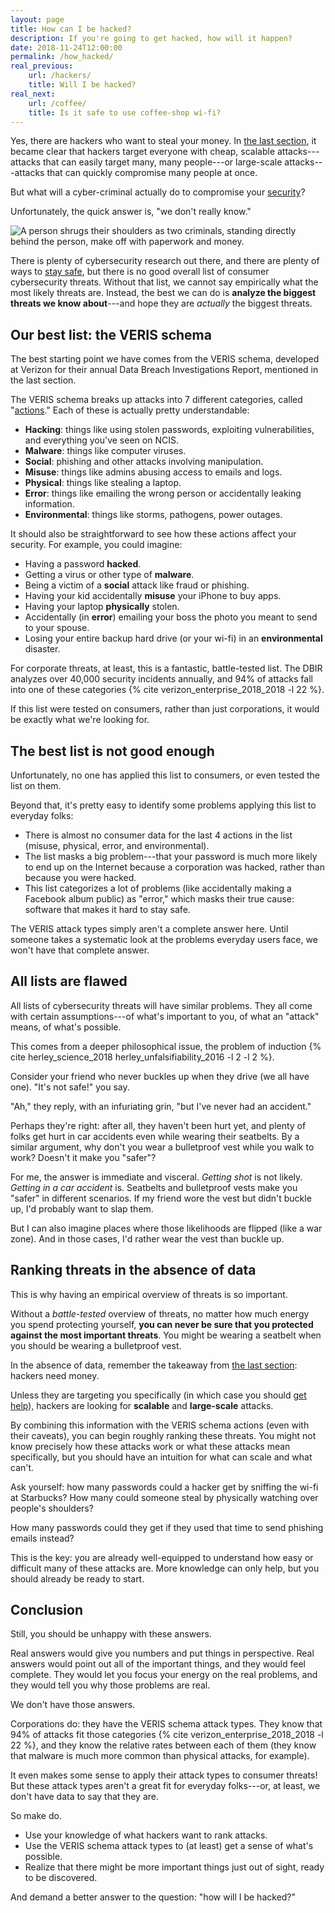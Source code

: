 ```yaml
---
layout: page
title: How can I be hacked?
description: If you're going to get hacked, how will it happen?
date: 2018-11-24T12:00:00
permalink: /how_hacked/
real_previous:
    url: /hackers/
    title: Will I be hacked?
real_next:
    url: /coffee/
    title: Is it safe to use coffee-shop wi-fi?
---
```


Yes, there are hackers who want to steal your money. In [the last section]({{site.baseurl}}/hackers/), it became clear that hackers target everyone with cheap, scalable attacks---attacks that can easily target many, many people---or large-scale attacks---attacks that can quickly compromise many people at once.

But what will a cyber-criminal actually do to compromise your [security]({{site.baseurl}}/security/)?

Unfortunately, the quick answer is, "we don't really know."

![A person shrugs their shoulders as two criminals, standing directly behind the person, make off with paperwork and money.]({{site.baseurl}}/img/Shrug.png)

There is plenty of cybersecurity research out there, and there are plenty of ways to [stay safe]({{site.baseurl}}/overall/), but there is no good overall list of consumer cybersecurity threats. Without that list, we cannot say empirically what the most likely threats are. Instead, the best we can do is **analyze the biggest threats we know about**---and hope they are *actually* the biggest threats.

## Our best list: the VERIS schema

The best starting point we have comes from the VERIS schema, developed at Verizon for their annual Data Breach Investigations Report<!-- VERIS Incident Description (also the A4 threat model) -->, mentioned in the last section.

The VERIS schema breaks up attacks into 7 different categories, called "[actions](http://veriscommunity.net/actions.html)." Each of these is actually pretty understandable:

* **Hacking**: things like using stolen passwords, exploiting vulnerabilities, and everything you've seen on NCIS.
* **Malware**: things like computer viruses.
* **Social**: phishing and other attacks involving manipulation.
* **Misuse**: things like admins abusing access to emails and logs.
* **Physical**: things like stealing a laptop.
* **Error**: things like emailing the wrong person or accidentally leaking information.
* **Environmental**: things like storms, pathogens, power outages.

<aside class="sidenote">
It should also be straightforward to see how these actions affect your security. For example, you could imagine:

* Having a password **hacked**.
* Getting a virus or other type of **malware**.
* Being a victim of a **social** attack like fraud or phishing.
* Having your kid accidentally **misuse** your iPhone to buy apps.
* Having your laptop **physically** stolen.
* Accidentally (in **error**) emailing your boss the photo you meant to send to your spouse.
* Losing your entire backup hard drive (or your wi-fi) in an **environmental** disaster.
</aside>

For corporate threats, at least, this is a fantastic, battle-tested list. The DBIR analyzes over 40,000 security incidents annually, and 94% of attacks fall into one of these categories {% cite verizon_enterprise_2018_2018 -l 22 %}.

If this list were tested on consumers, rather than just corporations, it would be exactly what we're looking for.

## The best list is not good enough

Unfortunately, no one has applied this list to consumers, or even tested the list on them.

Beyond that, it's pretty easy to identify some problems applying this list to everyday folks:

* There is almost no consumer data for the last 4 actions in the list (misuse, physical, error, and environmental).
* The list masks a big problem---that your password is much more likely to end up on the Internet because a corporation was hacked, rather than because you were hacked.<!--  The vast majority of the time, if your data leaks it's because someone hacked a *company* that had your data (citation kinda needed (Experian breach?)). The VERIS schema still applies, but the attackers targeted the company, not you. It's notoriously hard to write secure code and keep secrets safe (TODO stats about encryption). Facebook, Dropbox, Adobe, Experian, the US Office of Personnel Management, and more---company after company and government after govenrment (https://haveibeenpwned.com/PwnedWebsites)---have all lost unencrypted (or poorly encrypted) data to hackers. Passwords, social security numbers, and even *fingerprints* have all been stolen and live on the Internet freely. I share the blame---I released a (now defunct) website with insecure password storage while I was in middle school. Sorry! -->
* This list categorizes a lot of problems (like accidentally making a Facebook album public) as "error," which masks their true cause: software that makes it hard to stay safe.<!-- This list doesn't handle passive threats (like bad privacy settings on Facebook---well. "Error" and "misuse" describe some of those problems, but they seem like poor fits. This may be a problem with any list of attacks, but at the end of the day, enterprises don't have to protect embarrassing high school photos. --- Enterprises generally don't have to worry about privacy the same way consumers do. They don't really have to worry about embarassing high school photos leaking, and they don't really have home addresses to protect. Unfortunately, partially because most end-to-end research is enterprise-focused, we don't have explicit data on this. Specifically, it's unclear how often privacy breaches occur and what impact such leaks have on everyday users. How frequently are Facebook photos accidentally made public? How often do public records reveal your address or personal information online? Do people lose money or sleep because of this? We don't know. -->

The VERIS attack types simply aren't a complete answer here. Until someone takes a systematic look at the problems everyday users face, we won't have that complete answer.

## All lists are flawed

All lists of cybersecurity threats will have similar problems. They all come with certain assumptions---of what's important to you, of what an "attack" means, of what's possible.

<aside class="sidenote">
This comes from a deeper philosophical issue, the problem of induction {% cite herley_science_2018 herley_unfalsifiability_2016 -l 2 -l 2 %}.
</aside>

Consider your friend who never buckles up when they drive (we all have one). "It's not safe!" you say.

"Ah," they reply, with an infuriating grin, "but I've never had an accident."

Perhaps they're right: after all, they haven't been hurt yet, and plenty of folks get hurt in car accidents even while wearing their seatbelts. By a similar argument, why don't you wear a bulletproof vest while you walk to work? Doesn't it make you "safer"?

For me, the answer is immediate and visceral. *Getting shot* is not likely. *Getting in a car accident* is. Seatbelts and bulletproof vests make you "safer" in different scenarios. If my friend wore the vest but didn't buckle up, I'd probably want to slap them.

But I can also imagine places where those likelihoods are flipped (like a war zone). And in those cases, I'd rather wear the vest than buckle up.

## Ranking threats in the absence of data

This is why having an empirical overview of threats is so important.

Without a *battle-tested* overview of threats, no matter how much energy you spend protecting yourself, **you can never be sure that you protected against the most important threats**. You might be wearing a seatbelt when you should be wearing a bulletproof vest.

In the absence of data, remember the takeaway from [the last section]({{site.baseurl}}/hackers/): hackers need money.

Unless they are targeting you specifically (in which case you should [get help]({{site.baseurl}}/help/)), hackers are looking for **scalable** and **large-scale** attacks.

By combining this information with the VERIS schema actions (even with their caveats), you can begin roughly ranking these threats. You might not know precisely how these attacks work or what these attacks mean specifically, but you should have an intuition for what can scale and what can't.

Ask yourself: how many passwords could a hacker get by sniffing the wi-fi at Starbucks? How many could someone steal by physically watching over people's shoulders?

How many passwords could they get if they used that time to send phishing emails instead?

This is the key: you are already well-equipped to understand how easy or difficult many of these attacks are. More knowledge can only help, but you should already be ready to start.

## Conclusion

Still, you should be unhappy with these answers.

Real answers would give you numbers and put things in perspective. Real answers would point out all of the important things, and they would feel complete. They would let you focus your energy on the real problems, and they would tell you why those problems are real.

We don't have those answers.

Corporations do: they have the VERIS schema attack types. They know that 94% of attacks fit those categories {% cite verizon_enterprise_2018_2018 -l 22 %}, and they know the relative rates between each of them (they know that malware is much more common than physical attacks, for example).

It even makes some sense to apply their attack types to consumer threats! But these attack types aren't a great fit for everyday folks---or, at least, we don't have data to say that they are.

So make do.

* Use your knowledge of what hackers want to rank attacks.
* Use the VERIS schema attack types to (at least) get a sense of what's possible.
* Realize that there might be more important things just out of sight, ready to be discovered.

And demand a better answer to the question: "how will I be hacked?"

<!-- TODO link to the analysis of hacking, malware, and phishing -->